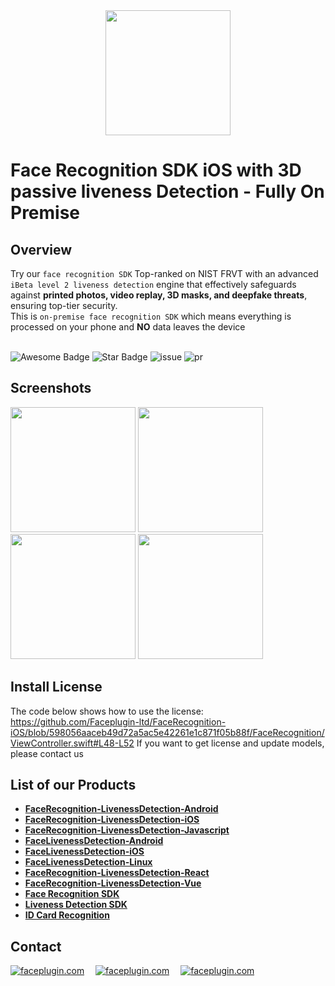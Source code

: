 <div align="center">
<img alt="" src="https://github.com/Faceplugin-ltd/FaceRecognition-Javascript/assets/160750757/657130a9-50f2-486d-b6d5-b78bcec5e6e2.png" width=200/>
</div>

# Face Recognition SDK iOS with 3D passive liveness Detection - Fully On Premise
## Overview
Try our `face recognition SDK` Top-ranked on NIST FRVT with an advanced `iBeta level 2 liveness detection` engine that effectively safeguards against **printed photos, video replay, 3D masks, and deepfake threats**, ensuring top-tier security.
<br>This is `on-premise face recognition SDK` which means everything is processed on your phone and **NO** data leaves the device 
<br></br>

<div align="left">
<img src="https://cdn.rawgit.com/sindresorhus/awesome/d7305f38d29fed78fa85652e3a63e154dd8e8829/media/badge.svg" alt="Awesome Badge"/>
<img src="https://img.shields.io/static/v1?label=%F0%9F%8C%9F&message=If%20Useful&style=style=flat&color=BC4E99" alt="Star Badge"/>
<img src="https://img.shields.io/github/issues/genderev/assassin" alt="issue"/>
<img src="https://img.shields.io/github/issues-pr/genderev/assassin" alt="pr"/>
</div>

## Screenshots
<div align="left">
<img alt="" src="https://github.com/Faceplugin-ltd/FaceRecognition-LivenessDetection-iOS/assets/160750757/51a03965-68bd-4d26-b8a3-f4b6e1320dcf" width=200/>
<img alt="" src="https://github.com/Faceplugin-ltd/FaceRecognition-LivenessDetection-iOS/assets/160750757/acf105ba-fc10-482f-9251-a86269ef1555" width=200/>
<img alt="" src="https://github.com/Faceplugin-ltd/FaceRecognition-LivenessDetection-iOS/assets/160750757/b12f842b-a426-4226-995c-cd0dc38c8206" width=200/>
<img alt="" src="https://github.com/Faceplugin-ltd/FaceRecognition-LivenessDetection-iOS/assets/160750757/ddc08b8f-c66c-4aff-8ad8-1e5aed0e6018" width=200/>
</div>

## Install License
  
The code below shows how to use the license: https://github.com/Faceplugin-ltd/FaceRecognition-iOS/blob/598056aaceb49d72a5ac5e42261e1c871f05b88f/FaceRecognition/ViewController.swift#L48-L52
If you want to get license and update models, please contact us

## List of our Products
* **[FaceRecognition-LivenessDetection-Android](https://github.com/Faceplugin-ltd/FaceRecognition-Android)**
* **[FaceRecognition-LivenessDetection-iOS](https://github.com/Faceplugin-ltd/FaceRecognition-iOS)**
* **[FaceRecognition-LivenessDetection-Javascript](https://github.com/Faceplugin-ltd/FaceRecognition-LivenessDetection-Javascript)**
* **[FaceLivenessDetection-Android](https://github.com/Faceplugin-ltd/FaceLivenessDetection-Android)**
* **[FaceLivenessDetection-iOS](https://github.com/Faceplugin-ltd/FaceLivenessDetection-iOS)**
* **[FaceLivenessDetection-Linux](https://github.com/Faceplugin-ltd/FaceLivenessDetection-Linux)**
* **[FaceRecognition-LivenessDetection-React](https://github.com/Faceplugin-ltd/FaceRecognition-LivenessDetection-React)**
* **[FaceRecognition-LivenessDetection-Vue](https://github.com/Faceplugin-ltd/FaceRecognition-LivenessDetection-Vue)**
* **[Face Recognition SDK](https://github.com/Faceplugin-ltd/Face-Recognition-SDK)**
* **[Liveness Detection SDK](https://github.com/Faceplugin-ltd/Face-Liveness-Detection-SDK)**
* **[ID Card Recognition](https://github.com/Faceplugin-ltd/ID-Card-Recognition)**

## Contact
<div align="left">
<a target="_blank" href="mailto:info@faceplugin.com"><img src="https://img.shields.io/badge/email-info@faceplugin.com-blue.svg?logo=gmail " alt="faceplugin.com"></a>&emsp;
<a target="_blank" href="https://t.me/faceplugin"><img src="https://img.shields.io/badge/telegram-@faceplugin-blue.svg?logo=telegram " alt="faceplugin.com"></a>&emsp;
<a target="_blank" href="https://wa.me/+14422295661"><img src="https://img.shields.io/badge/whatsapp-faceplugin-blue.svg?logo=whatsapp " alt="faceplugin.com">
</div>
